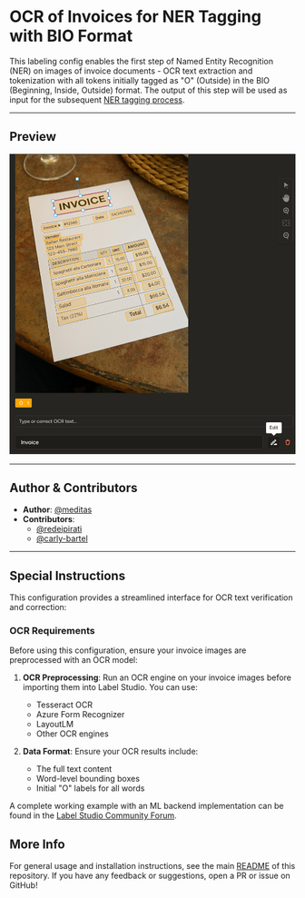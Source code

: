 # OCR of Invoices for NER Tagging with BIO Format

This labeling config enables the first step of Named Entity Recognition (NER) on images of invoice documents - OCR text extraction and tokenization with all tokens initially tagged as "O" (Outside) in the BIO (Beginning, Inside, Outside) format. The output of this step will be used as input for the subsequent [NER tagging process](../ner-tagging-invoices-bio-format/).

---

## Preview

![ner-tagging-invoices-preview](./preview/ocr-invoices-pre-ner-bio-format.jpg)

---

## Author & Contributors

- **Author**: [@meditas](https://community.labelstud.io/u/meditas/summary)
- **Contributors**: 
    - [@redeipirati](https://github.com/redeipirati)
    - [@carly-bartel](https://github.com/carly-bartel)

---

## Special Instructions

This configuration provides a streamlined interface for OCR text verification and correction:

### OCR Requirements

Before using this configuration, ensure your invoice images are preprocessed with an OCR model:


1. **OCR Preprocessing**: Run an OCR engine on your invoice images before importing them into Label Studio. You can use:
   - Tesseract OCR
   - Azure Form Recognizer
   - LayoutLM
   - Other OCR engines

2. **Data Format**: Ensure your OCR results include:
   - The full text content
   - Word-level bounding boxes
   - Initial "O" labels for all words

A complete working example with an ML backend implementation can be found in the [Label Studio Community Forum](https://community.labelstud.io/t/label-studio-not-presenting-the-labels-and-ocr-text/530).

## More Info

For general usage and installation instructions, see the main
[README](../../README.md) of this repository.
If you have any feedback or suggestions, open a PR or issue on GitHub! 
